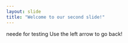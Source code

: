 ```yaml
---
layout: slide
title: "Welcome to our second slide!"
---
```

neede for testing
Use the left arrow to go back!
